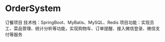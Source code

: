 # OrderSystem
订餐项目
技术栈：SpringBoot、MyBatis、MySQL、Redis
项目功能：实现员工、菜品管理、统计分析等功能，实现购物车、订单提醒、接入微信登录、微信支付等服务
